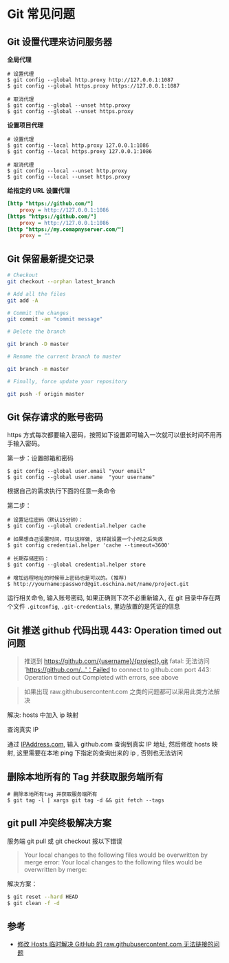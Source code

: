 # Git 常见问题

## Git 设置代理来访问服务器

**全局代理**

```
# 设置代理
$ git config --global http.proxy http://127.0.0.1:1087
$ git config --global https.proxy https://127.0.0.1:1087

# 取消代理
$ git config --global --unset http.proxy
$ git config --global --unset https.proxy
```

**设置项目代理**

```
# 设置代理
$ git config --local http.proxy 127.0.0.1:1086
$ git config --local https.proxy 127.0.0.1:1086

# 取消代理
$ git config --local --unset http.proxy
$ git config --local --unset https.proxy
```

**给指定的 URL 设置代理**

```ini
[http "https://github.com/"]
    proxy = http://127.0.0.1:1086
[https "https://github.com/"]
    proxy = http://127.0.0.1:1086
[http "https://my.comapnyserver.com/"]
    proxy = ""
```

## Git 保留最新提交记录

```bash
# Checkout
git checkout --orphan latest_branch

# Add all the files
git add -A

# Commit the changes
git commit -am "commit message"

# Delete the branch

git branch -D master

# Rename the current branch to master

git branch -m master

# Finally, force update your repository

git push -f origin master
```

## Git 保存请求的账号密码

https 方式每次都要输入密码，按照如下设置即可输入一次就可以很长时间不用再手输入密码。

第一步：设置邮箱和密码

```
$ git config --global user.email "your email"
$ git config --global user.name  "your username"
```

根据自己的需求执行下面的任意一条命令

第二步：

```
# 设置记住密码（默认15分钟）：
$ git config --global credential.helper cache

# 如果想自己设置时间，可以这样做, 这样就设置一个小时之后失效
$ git config credential.helper 'cache --timeout=3600'

# 长期存储密码：
$ git config --global credential.helper store

# 增加远程地址的时候带上密码也是可以的。(推荐)
$ http://yourname:password@git.oschina.net/name/project.git
```

运行相关命令, 输入账号密码, 如果正确则下次不必重新输入, 在 git 目录中存在两个文件 `.gitconfig`, `.git-credentials`, 里边放置的是凭证的信息

## Git 推送 github 代码出现 443: Operation timed out 问题

> 推送到 https://github.com/{username}/{project}.git
> fatal: 无法访问 'https://github.com/...'：Failed to connect to github.com port 443: Operation timed out
> Completed with errors, see above

> 如果出现 raw.githubusercontent.com 之类的问题都可以采用此类方法解决

解决: hosts 中加入 ip 映射

查询真实 IP

通过 [IPAddress.com](https://www.ipaddress.com), 输入 github.com 查询到真实 IP 地址, 然后修改 hosts 映射, 这里需要在本地 ping 下指定的查询出来的 ip , 否则也无法访问

## 删除本地所有的 Tag 并获取服务端所有

```
# 删除本地所有tag 并获取服务端所有
$ git tag -l | xargs git tag -d && git fetch --tags
```

## git pull 冲突终极解决方案

服务端 git pull 或 git checkout 报以下错误

> Your local changes to the following files would be overwritten by merge
> error: Your local changes to the following files would be overwritten by merge:

解决方案：

```sh
$ git reset --hard HEAD
$ git clean -f -d
```

## 参考

-   [修改 Hosts 临时解决 GitHub 的 raw.githubusercontent.com 无法链接的问题](https://www.ioiox.com/archives/62.html)
